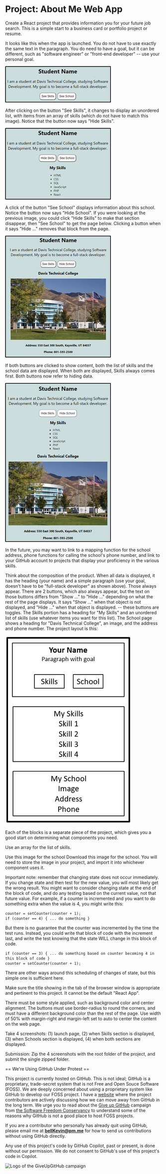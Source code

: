 # Project: About Me Web App

Create a React project that provides information you for your future job search. This is a simple start to a business card or portfolio project or resume.

It looks like this when the app is launched. You do not have to use exactly the same text in the paragraph. You do need to have a goal, but it can be different, such as "software engineer" or "front-end developer" -- use your personal goal.

![P-AboutMe-1.png](https://github.com/bell-kevin/about_me_web_app/blob/main/readMeScreenShots/P-AboutMe-1.png)

After clicking on the button "See Skills", it changes to display an unordered list, with items from an array of skills (which do not have to match this image). Notice that the button now says "Hide Skills".

![P-AboutMe-2.png](https://github.com/bell-kevin/about_me_web_app/blob/main/readMeScreenShots/P-AboutMe-2.png)

A click of the button "See School" displays information about this school. Notice the button now says "Hide School". If you were looking at the previous image, you could click "Hide Skills" to make that section disappear, then "See School" to get the page below. Clicking a button when it says "Hide ..." removes that block from the page.

![P-AboutMe-3.png](https://github.com/bell-kevin/about_me_web_app/blob/main/readMeScreenShots/P-AboutMe-3.png)

If both buttons are clicked to show content, both the list of skills and the school data are displayed. When both are displayed, Skills always comes first. Both buttons now refer to hiding data.

![P-AboutMe-4.png](https://github.com/bell-kevin/about_me_web_app/blob/main/readMeScreenShots/P-AboutMe-4.png)

In the future, you may want to link to a mapping function for the school address, phone functions for calling the school's phone number, and link to your GitHub account to projects that display your proficiency in the various skills.

 

Think about the composition of the product. When all data is displayed, it has the heading (your name) and a simple paragraph (use your goal, doesn't have to be "full-stack developer" as shown above). Those always appear. There are 2 buttons, which also always appear, but the text on those buttons differs from "Show ..." to "Hide ..." depending on what the rest of the page displays. It says "Show ..." when that object is not displayed, and "Hide ..." when that object is displayed. -- these buttons are toggles. The Skills portion has a heading for "My Skills" and an unordered list of skills (use whatever items you want for this list). The School page shows a heading for "Davis Technical College", an image, and the address and phone number. The project layout is this:

![M1-layout.PNG](https://github.com/bell-kevin/about_me_web_app/blob/main/readMeScreenShots/M1-layout.PNG)

Each of the blocks is a separate piece of the project, which gives you a good start on determining what components you need.

Use an array for the list of skills. 

Use this image for the school Download this image for the school. You will need to store the image in your project, and import it into whichever component uses it.

Important note: remember that changing state does not occur immediately. If you change state and then test for the new value, you will most likely get the wrong result. You might want to consider changing state at the end of the block of code, and do any testing based on the current value, not that future value. For example, if a counter is incremented and you want to do something extra when the value is 4, you might write this:

    counter = setCounter(counter + 1);
    if (counter == 4) { ... do something }

But there is no guarantee that the counter was incremented by the time the test runs. Instead, you could write that block of code with the increment last, and write the test knowing that the state WILL change in this block of code.

    if (counter == 3) { ... do something based on counter becoming 4 in this block of code }
    counter = setCounter(counter + 1);

There are other ways around this scheduling of changes of state, but this simple one is sufficient here.

Make sure the title showing in the tab of the browser window is appropriate and pertinent to this project. It cannot be the default "React App".

There must be some style applied, such as background color and center alignment. The buttons must use border-radius to round the corners, and must have a different background color than the rest of the page. Use width of 50% with margin-right and margin-left set to auto to center the content on the web page.

Take 4 screenshots: (1) launch page, (2) when Skills section is displayed, (3) when Schools section is displayed, (4) when both sections are displayed.

 

Submission: Zip the 4 screenshots with the root folder of the project, and submit the single zipped folder.


== We're Using GitHub Under Protest ==

This project is currently hosted on GitHub.  This is not ideal; GitHub is a
proprietary, trade-secret system that is not Free and Open Souce Software
(FOSS).  We are deeply concerned about using a proprietary system like GitHub
to develop our FOSS project. I have a [website](https://bellKevin.me) where the
project contributors are actively discussing how we can move away from GitHub
in the long term.  We urge you to read about the [Give up GitHub](https://GiveUpGitHub.org) campaign 
from [the Software Freedom Conservancy](https://sfconservancy.org) to understand some of the reasons why GitHub is not 
a good place to host FOSS projects.

If you are a contributor who personally has already quit using GitHub, please
email me at **bellKevin@pm.me** for how to send us contributions without
using GitHub directly.

Any use of this project's code by GitHub Copilot, past or present, is done
without our permission.  We do not consent to GitHub's use of this project's
code in Copilot.

![Logo of the GiveUpGitHub campaign](https://sfconservancy.org/img/GiveUpGitHub.png)
